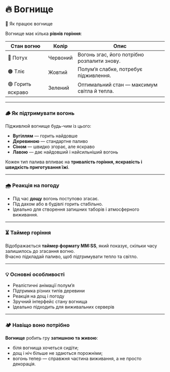 # 🔥 Вогнище

🌿 Як працює вогнище

Вогнище має кілька **рівнів горіння**:

| Стан вогню        | Колір    | Опис                                        |
| ----------------- | -------- | ------------------------------------------- |
| 🔴 Потух          | Червоний | Вогонь згас, його потрібно розпалити знову. |
| 🟠 Тліє           | Жовтий   | Полум’я слабке, потребує підживлення.       |
| 🟢 Горить яскраво | Зелений  | Оптимальний стан — максимум світла й тепла. |

***

### 🪵 Як підтримувати вогонь

Підживлюй вогнище будь-чим із цього:

* **Вугіллям** — горить найдовше
* **Деревиною** — стандартне паливо
* **Сіном** — швидко згорає, але яскраво
* **Лавою** — дає найдовший і найсильніший вогонь

Кожен тип палива впливає на **тривалість горіння, яскравість і швидкість приготування їжі**.

***

### 🌧️ Реакція на погоду

* Під час **дощу** вогонь поступово згасає.
* Під дахом або в будівлі горить стабільно.
* Ідеально для створення затишних таборів і атмосферного виживання.

***

### ⏳ Таймер горіння

Відображається **таймер формату MM:SS**, який показує, скільки часу залишилось до згасання вогню.\
Вчасно підкладай паливо, щоб підтримувати тепло та світло.

***

### 💡 Основні особливості

* Реалістичні анімації полум’я
* Підтримка різних типів деревини
* Реакція на дощ і погоду
* Зручний інтерфейс стану вогнища
* Ідеально підходить для виживальних серверів

***

### 🏕️ Навіщо воно потрібно

**Вогнище** робить гру **затишною та живою**:

* біля вогнища хочеться сидіти;
* дощ і ніч більше не здаються порожніми;
* вогонь тепер — справжня частина виживання, а не просто декорація.
